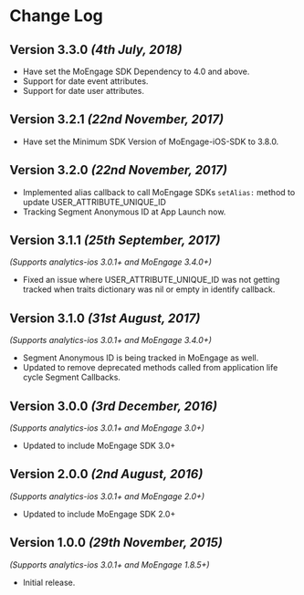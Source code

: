 Change Log
==========

Version 3.3.0 *(4th July, 2018)*
-------------------------------------------
* Have set the MoEngage SDK Dependency to 4.0 and above.
* Support for date event attributes.
* Support for date user attributes.

Version 3.2.1 *(22nd November, 2017)*
-------------------------------------------
* Have set the Minimum SDK Version of MoEngage-iOS-SDK to 3.8.0.

Version 3.2.0 *(22nd November, 2017)*
-------------------------------------------
* Implemented alias callback to call MoEngage SDKs `setAlias:` method to update USER_ATTRIBUTE_UNIQUE_ID
* Tracking Segment Anonymous ID at App Launch now.

Version 3.1.1 *(25th September, 2017)*
-------------------------------------------
*(Supports analytics-ios 3.0.1+ and MoEngage 3.4.0+)*
* Fixed an issue where USER_ATTRIBUTE_UNIQUE_ID was not getting tracked when traits dictionary was nil or empty in identify callback.

Version 3.1.0 *(31st August, 2017)*
-------------------------------------------
*(Supports analytics-ios 3.0.1+ and MoEngage 3.4.0+)*
* Segment Anonymous ID is being tracked in MoEngage as well.
* Updated to remove deprecated methods called from application life cycle Segment Callbacks.

Version 3.0.0 *(3rd December, 2016)*
-------------------------------------------
*(Supports analytics-ios 3.0.1+ and MoEngage 3.0+)*
* Updated to include MoEngage SDK 3.0+

Version 2.0.0 *(2nd August, 2016)*
-------------------------------------------
*(Supports analytics-ios 3.0.1+ and MoEngage 2.0+)*
* Updated to include MoEngage SDK 2.0+

Version 1.0.0 *(29th November, 2015)*
-------------------------------------------
*(Supports analytics-ios 3.0.1+ and MoEngage 1.8.5+)*

* Initial release.
